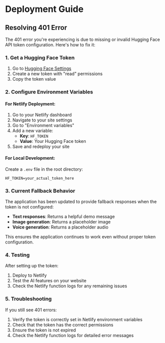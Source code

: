 # Deployment Guide

## Resolving 401 Error

The 401 error you're experiencing is due to missing or invalid Hugging Face API token configuration. Here's how to fix it:

### 1. Get a Hugging Face Token

1. Go to [Hugging Face Settings](https://huggingface.co/settings/tokens)
2. Create a new token with "read" permissions
3. Copy the token value

### 2. Configure Environment Variables

#### For Netlify Deployment:

1. Go to your Netlify dashboard
2. Navigate to your site settings
3. Go to "Environment variables"
4. Add a new variable:
   - **Key**: `HF_TOKEN`
   - **Value**: Your Hugging Face token
5. Save and redeploy your site

#### For Local Development:

Create a `.env` file in the root directory:
```
HF_TOKEN=your_actual_token_here
```

### 3. Current Fallback Behavior

The application has been updated to provide fallback responses when the token is not configured:

- **Text responses**: Returns a helpful demo message
- **Image generation**: Returns a placeholder image
- **Voice generation**: Returns a placeholder audio

This ensures the application continues to work even without proper token configuration.

### 4. Testing

After setting up the token:
1. Deploy to Netlify
2. Test the AI features on your website
3. Check the Netlify function logs for any remaining issues

### 5. Troubleshooting

If you still see 401 errors:
1. Verify the token is correctly set in Netlify environment variables
2. Check that the token has the correct permissions
3. Ensure the token is not expired
4. Check the Netlify function logs for detailed error messages 